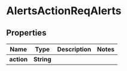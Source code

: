 # AlertsActionReqAlerts

## Properties
Name | Type | Description | Notes
------------ | ------------- | ------------- | -------------
**action** | **String** |  | 
